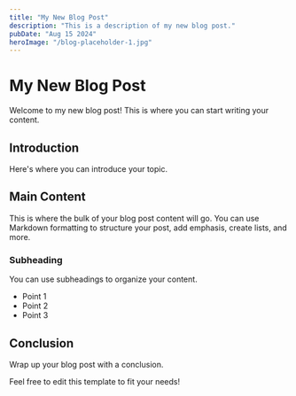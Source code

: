 ```yaml
---
title: "My New Blog Post"
description: "This is a description of my new blog post."
pubDate: "Aug 15 2024"
heroImage: "/blog-placeholder-1.jpg"
---
```


# My New Blog Post

Welcome to my new blog post! This is where you can start writing your content.

## Introduction

Here's where you can introduce your topic.

## Main Content

This is where the bulk of your blog post content will go. You can use Markdown formatting to structure your post, add emphasis, create lists, and more.

### Subheading

You can use subheadings to organize your content.

- Point 1
- Point 2
- Point 3

## Conclusion

Wrap up your blog post with a conclusion.

Feel free to edit this template to fit your needs!
